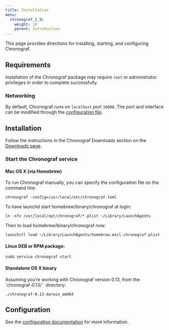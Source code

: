 ```yaml
---
title: Installation
menu:
  chronograf_1_0:
    weight: 10
    parent: Introduction
---
```


This page provides directions for installing, starting, and configuring Chronograf.

## Requirements

Installation of the Chronograf package may require `root` or administrator privileges in order to complete successfully.

### Networking

By default, Chronograf runs on `localhost` port `10000`. The port and
interface can be modified through the
[configuration file](/chronograf/v1.0/administration/configuration).


## Installation

Follow the instructions in the Chronograf Downloads section on the [Downloads page](https://influxdata.com/downloads).

### Start the Chronograf service

#### Mac OS X (via Homebrew)

To run Chronograf manually, you can specify the configuration file on the
command line:
```
chronograf -config=/usr/local/etc/chronograf.toml
```

To have launchd start homebrew/binary/chronograf at login:
```
ln -sfv /usr/local/opt/chronograf/*.plist ~/Library/LaunchAgents
```
Then to load homebrew/binary/chronograf now:
```
launchctl load ~/Library/LaunchAgents/homebrew.mxcl.chronograf.plist
```

#### Linux DEB or RPM package:
```
sudo service chronograf start
```

#### Standalone OS X binary
Assuming you’re working with Chronograf version 0.13, from the
`chronograf-0.13/`` directory:
```
./chronograf-0.13-darwin_amd64
```

## Configuration

See the
[configuration documentation](/chronograf/v1.0/administration/configuration/)
for more information.
